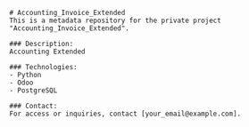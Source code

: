 
    # Accounting_Invoice_Extended
    This is a metadata repository for the private project "Accounting_Invoice_Extended".

    ### Description:
    Accounting Extended

    ### Technologies:
    - Python
    - Odoo
    - PostgreSQL

    ### Contact:
    For access or inquiries, contact [your_email@example.com].
    